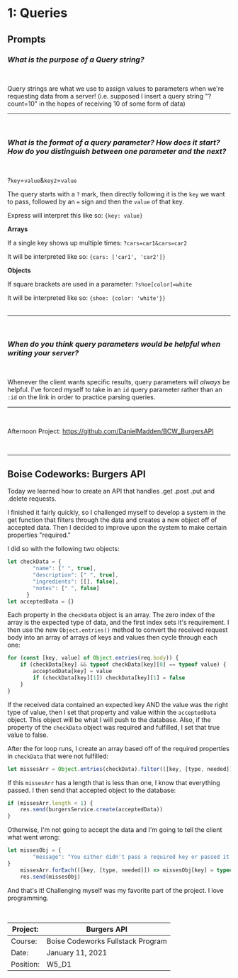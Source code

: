# 1: Queries

## Prompts

### *What is the purpose of a Query string?*
<br/>

Query strings are what we use to assign values to parameters when we're requesting data from a server! (i.e. supposed I insert a query string "?count=10" in the hopes of receiving 10 of some form of data)
<br/><hr/><br/>

### *What is the format of a query parameter? How does it start? How do you distinguish between one parameter and the next?*
<br/>

?`key`=`value`&`key2`=`value`

The query starts with a `?` mark, then directly following it is the `key` we want to pass, followed by an `=` sign and then the `value` of that key. 

Express will interpret this like so:
`{key: value}`

**Arrays**

If a single key shows up multiple times:
`?cars=car1&cars=car2`

It will be interpreted like so: `{cars: ['car1', 'car2']}`

**Objects**

If square brackets are used in a parameter: `?shoe[color]=white`

It will be interpreted like so: `{shoe: {color: 'white'}}`
<br/><br/><hr/><br/>

### *When do you think query parameters would be helpful when writing your server?*
<br/>

Whenever the client wants specific results, query parameters will *always* be helpful. I've forced myself to take in an `id` query parameter rather than an `:id` on the link in order to practice parsing queries.
<br/><hr/><br/>

Afternoon Project: https://github.com/DanielMadden/BCW_BurgersAPI


<br/><hr/>

## Boise Codeworks: Burgers API

Today we learned how to create an API that handles .get .post .put and .delete requests.

I finished it fairly quickly, so I challenged myself to develop a system in the get function that filters through the data and creates a new object off of accepted data. Then I decided to improve upon the system to make certain properties "required."

I did so with the following two objects:

```javascript
let checkData = {
        "name": [" ", true],
        "description": [" ", true],
        "ingredients": [[], false],
        "notes": [" ", false]
      }
let acceptedData = {}
```
Each property in the `checkData` object is an array. The zero index of the array is the expected type of data, and the first index sets it's requirement. I then use the new `Object.entries()` method to convert the received request body into an array of arrays of keys and values then cycle through each one:
```javascript
for (const [key, value] of Object.entries(req.body)) {
    if (checkData[key] && typeof checkData[key][0] == typeof value) {
        acceptedData[key] = value
        if (checkData[key][1]) checkData[key][1] = false
    }
}
```
If the received data contained an expected key AND the value was the right type of value, then I set that property and value within the `acceptedData` object. This object will be what I will push to the database. Also, if the property of the `checkData` object was required and fulfilled, I set that true value to false.

After the for loop runs, I create an array based off of the required properties in `checkData` that were not fulfilled:
```javascript
let missesArr = Object.entries(checkData).filter(([key, [type, needed]]) => needed == true)
```
If this `missesArr` has a length that is less than one, I know that everything passed. I then send that accepted object to the database:
```javascript
if (missesArr.length < 1) {
    res.send(burgersService.create(acceptedData))
}
```
Otherwise, I'm not going to accept the data and I'm going to tell the client what went wrong:
```javascript
let missesObj = {
        "message": "You either didn't pass a required key or passed it with improper data. The following properties show the required keys and their required form of data."
}
    missesArr.forEach(([key, [type, needed]]) => missesObj[key] = typeof type)
    res.send(missesObj)
```
And that's it! Challenging myself was my favorite part of the project. I love programming.

<br/>


| Project:  | Burgers API                     |
|-----------|-----------------------------------|
| Course:   | Boise Codeworks Fullstack Program |
| Date:     | January 11, 2021                  |
| Position: | W5_D1                     |
